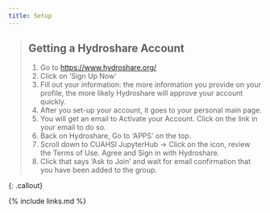 ```yaml
---
title: Setup
---
```




> ## Getting a Hydroshare Account
> 1. Go to  https://www.hydroshare.org/
> 2. Click on ‘Sign Up Now’
> 3. Fill out your information: the more information you provide on your profile, the more likely Hydroshare will approve your account quickly.
> 4. After you set-up your account, it goes to your personal main page.
> 5. You will get an email to Activate your Account. Click on the link in your email to do so.
> 6. Back on Hydroshare, Go to ‘APPS’ on the top.
> 7. Scroll down to CUAHSI JupyterHub → Click on the icon, review the Terms of Use. Agree and Sign in with Hydroshare.  
> 8. Click that says ‘Ask to Join’ and wait for email confirmation that you have been added to the group. 
> 
{: .callout}

{% include links.md %}
